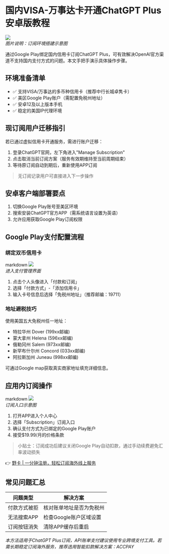 # 国内VISA-万事达卡开通ChatGPT Plus安卓版教程

![](https://bbtdd.com/wp-content/uploads/img/63283918339.webp)  
*图片说明：订阅环境搭建示意图*

通过Google Play绑定国内信用卡订阅ChatGPT Plus，可有效解决OpenAI官方渠道不支持国内支付方式的问题。本文手把手演示具体操作步骤。

## 环境准备清单
- ✅ 支持VISA/万事达的多币种信用卡（推荐中行长城卓隽卡）
- ✅ 美区Google Play账户（需配置免税州地址）
- ✅ 安卓12及以上版本手机
- ✅ 稳定的美国IP代理环境

## 现订阅用户迁移指引
若已通过虚拟信用卡开通服务，需进行账户迁移：
1. 登录ChatGPT官网，左下角进入"Manage Subscription"
2. 点击取消当前订阅方案（服务有效期维持至当前周期结束）
3. 等待原订阅自动到期后，重新使用APP订阅

> 无订阅记录用户可直接进入下一步操作

## 安卓客户端部署要点
1. 切换Google Play账号至美区环境
2. 搜索安装ChatGPT官方APP（需系统语言设置为英语）
3. 允许应用获取Google Play订阅权限

## Google Play支付配置流程

### 绑定双币信用卡
markdown
![](https://bbtdd.com/wp-content/uploads/img/39765581924825.webp)  
*进入支付管理界面*

1. 点击个人头像进入「付款和订阅」
2. 选择「付款方式」-「添加信用卡」
3. 输入卡号信息后选择「免税州地址」（推荐邮编：19711）


### 地址避税技巧
使用美国五大免税州任一地址：
- 特拉华州 Dover (199xx邮编)
- 蒙大拿州 Helena (596xx邮编)
- 俄勒冈州 Salem (973xx邮编)
- 新罕布什尔州 Concord (033xx邮编)
- 阿拉斯加州 Juneau (998xx邮编)

可通过Google map获取真实商家地址填充详细信息。

## 应用内订阅操作
markdown
![](https://bbtdd.com/wp-content/uploads/img/3182166535759825.webp)  
*订阅入口示意图*

1. 打开APP进入个人中心
2. 选择「Subscription」订阅入口
3. 确认支付方式为已绑定的Google Play账户
4. 接受$19.99/月的价格条款


> 小贴士：订阅成功后建议关闭Google Play自动扣款，通过手动续费避免汇率波动损失

👉 [野卡 | 一分钟注册，轻松订阅海外线上服务](https://bbtdd.com/yeka)

## 常见问题汇总
| 问题类型 | 解决方案 |
|---------|----------|
| 付款方式被拒 | 核对账单地址是否为免税州 |
| 无法搜索APP | 检查Google账户区域设置 |
| 订阅按钮消失 | 清除APP缓存后重启 |

*本方法适用于ChatGPT Plus订阅，API账单支付建议使用专业跨境支付工具。若需长期稳定订阅海外服务，推荐选用智能扣款解决方案：ACCPAY*